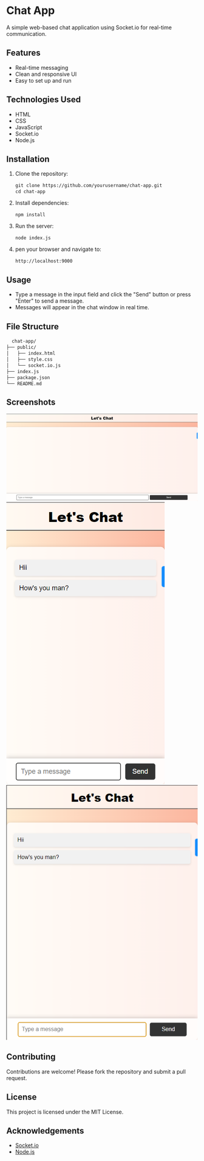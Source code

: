 # Chat App

A simple web-based chat application using Socket.io for real-time communication.

## Features

- Real-time messaging
- Clean and responsive UI
- Easy to set up and run

## Technologies Used

- HTML
- CSS
- JavaScript
- Socket.io
- Node.js

## Installation

1. Clone the repository:

   ```
   git clone https://github.com/yourusername/chat-app.git
   cd chat-app
   ```

2. Install dependencies:

    ```
    npm install
    ```

3. Run the server:

    ```
    node index.js
    ```

4. pen your browser and navigate to:

    ```
    http://localhost:9000
    ```

## Usage
* Type a message in the input field and click the "Send" button or press "Enter" to send a message.
* Messages will appear in the chat window in real time.


## File Structure  

      chat-app/
    ├── public/
    │   ├── index.html
    │   ├── style.css
    │   └── socket.io.js
    ├── index.js
    ├── package.json
    └── README.md


## Screenshots
![screenShot 1](./screenshot1.png)
![screenShot 2](./screenshot2.png) ![screenShot 3](./screenshot3.png)



## Contributing
Contributions are welcome! Please fork the repository and submit a pull request.

## License
This project is licensed under the MIT License.

## Acknowledgements
* [Socket.io](https://socket.io/)
* [Node.js](https://nodejs.org/en)

